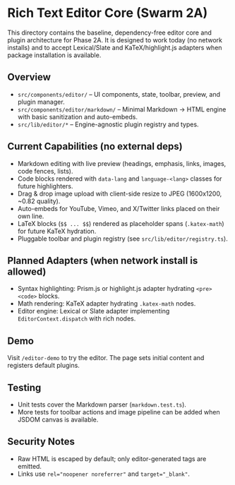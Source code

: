 # Rich Text Editor Core (Swarm 2A)

This directory contains the baseline, dependency-free editor core and plugin architecture for Phase 2A. It is designed to work today (no network installs) and to accept Lexical/Slate and KaTeX/highlight.js adapters when package installation is available.

## Overview

- `src/components/editor/` – UI components, state, toolbar, preview, and plugin manager.
- `src/components/editor/markdown/` – Minimal Markdown → HTML engine with basic sanitization and auto-embeds.
- `src/lib/editor/*` – Engine-agnostic plugin registry and types.

## Current Capabilities (no external deps)

- Markdown editing with live preview (headings, emphasis, links, images, code fences, lists).
- Code blocks rendered with `data-lang` and `language-<lang>` classes for future highlighters.
- Drag & drop image upload with client-side resize to JPEG (1600x1200, ~0.82 quality).
- Auto-embeds for YouTube, Vimeo, and X/Twitter links placed on their own line.
- LaTeX blocks (`$$ ... $$`) rendered as placeholder spans (`.katex-math`) for future KaTeX hydration.
- Pluggable toolbar and plugin registry (see `src/lib/editor/registry.ts`).

## Planned Adapters (when network install is allowed)

- Syntax highlighting: Prism.js or highlight.js adapter hydrating `<pre><code>` blocks.
- Math rendering: KaTeX adapter hydrating `.katex-math` nodes.
- Editor engine: Lexical or Slate adapter implementing `EditorContext.dispatch` with rich nodes.

## Demo

Visit `/editor-demo` to try the editor. The page sets initial content and registers default plugins.

## Testing

- Unit tests cover the Markdown parser (`markdown.test.ts`).
- More tests for toolbar actions and image pipeline can be added when JSDOM canvas is available.

## Security Notes

- Raw HTML is escaped by default; only editor-generated tags are emitted.
- Links use `rel="noopener noreferrer"` and `target="_blank"`.

